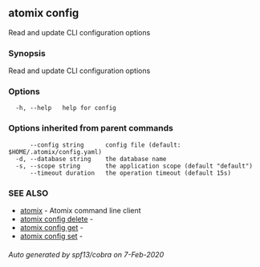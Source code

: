 ## atomix config

Read and update CLI configuration options

### Synopsis

Read and update CLI configuration options

### Options

```
  -h, --help   help for config
```

### Options inherited from parent commands

```
      --config string      config file (default: $HOME/.atomix/config.yaml)
  -d, --database string    the database name
  -s, --scope string       the application scope (default "default")
      --timeout duration   the operation timeout (default 15s)
```

### SEE ALSO

* [atomix](atomix.md)	 - Atomix command line client
* [atomix config delete](atomix_config_delete.md)	 - 
* [atomix config get](atomix_config_get.md)	 - 
* [atomix config set](atomix_config_set.md)	 - 

###### Auto generated by spf13/cobra on 7-Feb-2020
